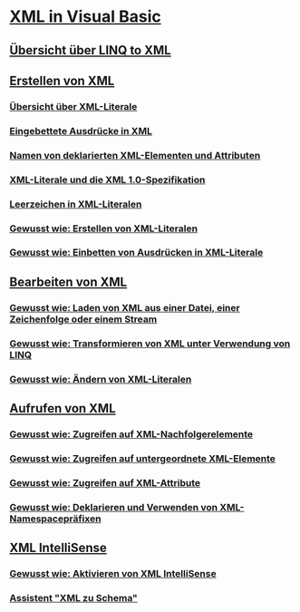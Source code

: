 # [XML in Visual Basic](index.md)
## [Übersicht über LINQ to XML](overview-of-linq-to-xml.md)
## [Erstellen von XML](creating-xml.md)
### [Übersicht über XML-Literale](xml-literals-overview.md)
### [Eingebettete Ausdrücke in XML](embedded-expressions-in-xml.md)
### [Namen von deklarierten XML-Elementen und Attributen](names-of-declared-xml-elements-and-attributes.md)
### [XML-Literale und die XML 1.0-Spezifikation](xml-literals-and-the-xml-1-0-specification.md)
### [Leerzeichen in XML-Literalen](white-space-in-xml-literals.md)
### [Gewusst wie: Erstellen von XML-Literalen](how-to-create-xml-literals.md)
### [Gewusst wie: Einbetten von Ausdrücken in XML-Literale](how-to-embed-expressions-in-xml-literals.md)
## [Bearbeiten von XML](manipulating-xml.md)
### [Gewusst wie: Laden von XML aus einer Datei, einer Zeichenfolge oder einem Stream](how-to-load-xml-from-a-file-string-or-stream.md)
### [Gewusst wie: Transformieren von XML unter Verwendung von LINQ](how-to-transform-xml-by-using-linq.md)
### [Gewusst wie: Ändern von XML-Literalen](how-to-modify-xml-literals.md)
## [Aufrufen von XML](accessing-xml.md)
### [Gewusst wie: Zugreifen auf XML-Nachfolgerelemente](how-to-access-xml-descendant-elements.md)
### [Gewusst wie: Zugreifen auf untergeordnete XML-Elemente](how-to-access-xml-child-elements.md)
### [Gewusst wie: Zugreifen auf XML-Attribute](how-to-access-xml-attributes.md)
### [Gewusst wie: Deklarieren und Verwenden von XML-Namespacepräfixen](how-to-declare-and-use-xml-namespace-prefixes.md)
## [XML IntelliSense](xml-intellisense.md)
### [Gewusst wie: Aktivieren von XML IntelliSense](how-to-enable-xml-intellisense.md)
### [Assistent "XML zu Schema"](xml-to-schema-wizard.md)
